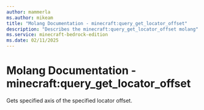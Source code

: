 ```yaml
---
author: mammerla
ms.author: mikeam
title: "Molang Documentation - minecraft:query_get_locator_offset"
description: "Describes the minecraft:query_get_locator_offset molang"
ms.service: minecraft-bedrock-edition
ms.date: 02/11/2025 
---
```


# Molang Documentation - minecraft:query_get_locator_offset

Gets specified axis of the specified locator offset.
